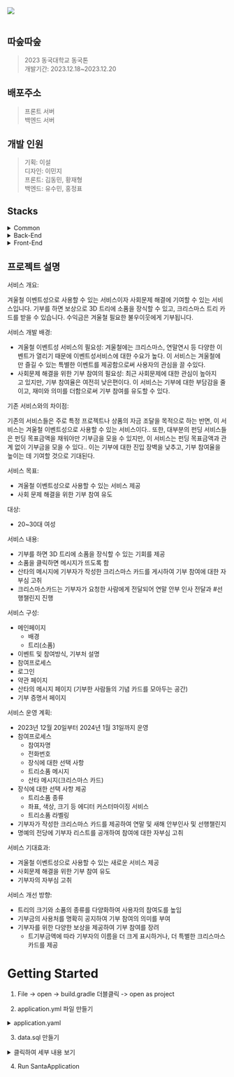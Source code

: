 <div>
<img src="https://capsule-render.vercel.app/api?type=rounded&color=E0F8F7&height=200&section=header&text=Santa&fontSize=90&fontColor=BDBDBD&fontAlign=70&rotate=13&fontAlignY=3"/><br>

</br>

## 따숲따숲
>2023 동국대학교 동국톤</br>
>개발기간: 2023.12.18~2023.12.20

## 배포주소
>프론트 서버</br>
>백엔드 서버

## 개발 인원
>기획: 이설</br>
>디자인: 이민지</br>
>프론트: 김동민, 황재형</br>
>백엔드: 유수민, 홍정표



## Stacks
<details>
  <summary>Common</summary>

* Code Management</br>
<img src="https://img.shields.io/badge/GitHub-181717?style=flat&logo=GitHub&logoColor=white"/>

* Document Share</br>
<img src="https://img.shields.io/badge/Notion-000000?style=flat&logo=Notion&logoColor=white"/>

* Api Endpoint Share</br>
<img src="https://img.shields.io/badge/Swagger-85EA2D?style=flat&logo=swagger&logoColor=white"/>
  
</details>

<details>
  <summary>Back-End</summary>
  
* Language</br>
<img src="https://img.shields.io/badge/JAVA-FF0000?style=flat&logo=&logoColor=white"/>
<img src="https://img.shields.io/badge/Spring-6DB33F?style=flat&logo=spring&logoColor=white"/>

* Database</br>
<img src="https://img.shields.io/badge/MySQL-4479A1?style=flat&logo=mysql&logoColor=white"/>

* Deploy</br>
<img src="https://img.shields.io/badge/AWS EC2-FF9900?style=flat&logo=amazonec2&logoColor=white"/>

* IDE</br>
<img src="https://img.shields.io/badge/IntelliJ-000000?style=flat&logo=intellijidea&logoColor=white"/>

</details>

<details>
  <summary>Front-End</summary>
  
* Language</br>
<img src="https://img.shields.io/badge/TypeScript-3178C6?style=flat&logo=typescript&logoColor=white"/>
<img src="https://img.shields.io/badge/Next.js-000000?style=flat&logo=nextdotjs&logoColor=white"/>
<img src="https://img.shields.io/badge/Vanilla.js-3178C6?style=flat&logo=&logoColor=white"/>

* State Library</br>
<img src="https://img.shields.io/badge/React Quary-FF4154?style=flat&logo=reactquery&logoColor=white"/>

* Design Library</br>
<img src="https://img.shields.io/badge/Ant Design-0170FE?style=flat&logo=antdesign&logoColor=white"/>
<img src="https://img.shields.io/badge/Style Components-DB70934?style=flat&logo=styledcomponents&logoColor=white"/>

* Ajax Management Library</br>
<img src="https://img.shields.io/badge/Axios-5A29E4?style=flat&logo=axios&logoColor=white"/>

* Deploy</br>
<img src="https://img.shields.io/badge/Vercel-000000?style=flat&logo=vercel&logoColor=white"/>

* IDE</br>
<img src="https://img.shields.io/badge/Visual Studio Code-007ACC?style=flat&logo=visualstudiocode&logoColor=white"/>

</details>

## 프로젝트 설명
서비스 개요:

겨울철 이벤트성으로 사용할 수 있는 서비스이자 사회문제 해결에 기여할 수 있는 서비스입니다. 기부를 하면 보상으로 3D 트리에 소품을 장식할 수 있고, 크리스마스 트리 카드를 받을 수 있습니다. 수익금은 겨울철 필요한 불우이웃에게 기부됩니다.

서비스 개발 배경:

- 겨울철 이벤트성 서비스의 필요성: 겨울철에는 크리스마스, 연말연시 등 다양한 이벤트가 열리기 때문에 이벤트성서비스에 대한 수요가 높다. 이 서비스는 겨울철에만 즐길 수 있는 특별한 이벤트를 제공함으로써 사용자의 관심을 끌 수있다.
- 사회문제 해결을 위한 기부 참여의 필요성: 최근 사회문제에 대한 관심이 높아지고 있지만, 기부 참여율은 여전히 낮은편이다. 이 서비스는 기부에 대한 부담감을 줄이고, 재미와 의미를 더함으로써 기부 참여를 유도할 수 있다.

기존 서비스와의 차이점:

기존의 서비스들은 주로 특정 프로젝트나 상품의 자금 조달을 목적으로 하는 반면, 이 서비스는 겨울철 이벤트성으로 사용할 수 있는 서비스이다.. 또한, 대부분의 펀딩 서비스들은 펀딩 목표금액을 채워야만 기부금을 모을 수 있지만, 이 서비스는 펀딩 목표금액과 관계 없이 기부금을 모을 수 있다.. 이는 기부에 대한 진입 장벽을 낮추고, 기부 참여율을 높이는 데 기여할 것으로 기대된다.

서비스 목표:

- 겨울철 이벤트성으로 사용할 수 있는 서비스 제공
- 사회 문제 해결을 위한 기부 참여 유도

대상:

- 20~30대 여성

서비스 내용:

- 기부를 하면 3D 트리에 소품을 장식할 수 있는 기회를 제공
- 소품을 클릭하면 메시지가 뜨도록 함
- 산타의 메시지에 기부자가 작성한 크리스마스 카드를 게시하여 기부 참여에 대한 자부심 고취
- 크리스마스카드는 기부자가 요청한 사람에게 전달되어 연말 안부 인사 전달과 #선행챌린지 진행

서비스 구성:

- 메인페이지
    - 배경
    - 트리(소품)
- 이벤트 및 참여방식, 기부처 설명
- 참여프로세스
- 로그인
- 약관 페이지
- 산타의 메시지 페이지 (기부한 사람들의 기념 카드를 모아두는 공간)
- 기부 증명서 페이지

서비스 운영 계획:

- 2023년 12월 20일부터 2024년 1월 31일까지 운영
- 참여프로세스
    - 참여자명
    - 전화번호
    - 장식에 대한 선택 사항
    - 트리소품 메시지
    - 산타 메시지(크리스마스 카드)
- 장식에 대한 선택 사항 제공
    - 트리소품 종류
    - 좌표, 색상, 크기 등 에디터 커스터마이징 서비스
    - 트리소품 라벨링
- 기부자가 작성한 크리스마스 카드를 제공하여 연말 및 새해 안부인사 및 선행챌린지
- 명예의 전당에 기부자 리스트를 공개하여 참여에 대한 자부심 고취

서비스 기대효과:

- 겨울철 이벤트성으로 사용할 수 있는 새로운 서비스 제공
- 사회문제 해결을 위한 기부 참여 유도
- 기부자의 자부심 고취

서비스 개선 방향:

- 트리의 크기와 소품의 종류를 다양화하여 사용자의 참여도를 높임
- 기부금의 사용처를 명확히 공지하여 기부 참여의 의미를 부여
- 기부자를 위한 다양한 보상을 제공하여 기부 참여를 장려
    - 트기부금액에 따라 기부자의 이름을 더 크게 표시하거나, 더 특별한 크리스마스 카드를 제공





# Getting Started

1. File -> open -> build.gradle 더블클릭 -> open as project

2. application.yml 파일 만들기
<details>
  <summary>application.yaml</summary>

```yaml
spring:
  datasource:
    driver-class-name: com.mysql.cj.jdbc.Driver
    url: jdbc:mysql://localhost:3306/{본인커스 }?useSSL=false&serverTimezone=Asia/Seoul&allowPublicKeyRetrieval=true
    username: {본인 커스텀}
    password: {본인 커스텀}

  jackson:
    serialization:
      FAIL_ON_EMPTY_BEANS: true
  jpa:
    hibernate:
      ddl-auto: create
    show_sql: true
    properties:
      hibernate:
        dialect: org.hibernate.dialect.MySQL8Dialect
        format_sql: true
    defer-datasource-initialization: true
  sql:
    init:
      mode: embedded
```

</details>


3. data.sql 만들기

<details>
  <summary>클릭하여 세부 내용 보기</summary>

```SQL
-- The table order was sorted considering the relationship to prevent error from occurring if all are run at once.

-- member Table Create SQL
-- Table Creation SQL - member
CREATE TABLE member
(
    `id`            INT            NOT NULL    AUTO_INCREMENT,
    `email`         VARCHAR(50)    NOT NULL    COMMENT '구글이메일. UNIQUE',
    `password`      VARCHAR(50)    NOT NULL    COMMENT '비밀번호',
    `name`          VARCHAR(50)    NULL        COMMENT '이름',
    `nickname`      VARCHAR(50)    NULL        COMMENT '닉네임',
    `gender`        VARCHAR(50)    NULL        COMMENT '성별',
    `phone_number`  VARCHAR(50)    NULL        COMMENT '전화번호',
    `created_at`    TIMESTAMP      NOT NULL    COMMENT '생성일',
    PRIMARY KEY (id)
);

-- Table Comment SQL - member
ALTER TABLE member COMMENT '유저';


-- submission Table Create SQL
-- Table Creation SQL - submission
CREATE TABLE submission
(
    `id`            INT              NOT NULL    AUTO_INCREMENT,
    `member_id`     INT              NOT NULL    COMMENT '후원한 사람',
    `amount`        INT              NOT NULL    COMMENT '후원 금액',
    `card_message`  VARCHAR(2048)    NULL        COMMENT '카드 문구. metadata',
    `is_actived`    BIT              NULL        DEFAULT 0 COMMENT '활성여부',
    `created_at`    TIMESTAMP        NOT NULL    COMMENT '생성일',
    PRIMARY KEY (id)
);

-- Foreign Key SQL - submission(member_id) -> member(id)
ALTER TABLE submission
    ADD CONSTRAINT FK_submission_member_id_member_id FOREIGN KEY (member_id)
        REFERENCES member (id) ON DELETE RESTRICT ON UPDATE RESTRICT;

-- Delete Foreign Key SQL - submission(member_id)
-- ALTER TABLE submission
-- DROP FOREIGN KEY FK_submission_member_id_member_id;


-- decoration Table Create SQL
-- Table Creation SQL - decoration
CREATE TABLE decoration
(
    `id`           INT            NOT NULL    AUTO_INCREMENT,
    `description`  VARCHAR(50)    NULL        COMMENT '장식품 종류',
    `file`         BLOB           NULL        COMMENT '3D파일',
    `scale`        INT            NULL        COMMENT '크기',
    `location`     VARCHAR(50)    NULL        COMMENT '위치',
    `created_at`   TIMESTAMP      NOT NULL    COMMENT '생성일',
    PRIMARY KEY (id)
);


-- member_decoration_relation Table Create SQL
-- Table Creation SQL - member_decoration_relation
CREATE TABLE member_decoration_relation
(
    `id`             INT          NOT NULL    AUTO_INCREMENT,
    `member_id`      INT          NULL,
    `decoration_id`  INT          NULL,
    `created_at`     TIMESTAMP    NOT NULL,
    PRIMARY KEY (id)
);

-- Foreign Key SQL - member_decoration_relation(decoration_id) -> decoration(id)
ALTER TABLE member_decoration_relation
    ADD CONSTRAINT FK_member_decoration_relation_decoration_id_decoration_id FOREIGN KEY (decoration_id)
        REFERENCES decoration (id) ON DELETE RESTRICT ON UPDATE RESTRICT;

-- Delete Foreign Key SQL - member_decoration_relation(decoration_id)
-- ALTER TABLE member_decoration_relation
-- DROP FOREIGN KEY FK_member_decoration_relation_decoration_id_decoration_id;

-- Foreign Key SQL - member_decoration_relation(member_id) -> member(id)
ALTER TABLE member_decoration_relation
    ADD CONSTRAINT FK_member_decoration_relation_member_id_member_id FOREIGN KEY (member_id)
        REFERENCES member (id) ON DELETE RESTRICT ON UPDATE RESTRICT;

-- Delete Foreign Key SQL - member_decoration_relation(member_id)
-- ALTER TABLE member_decoration_relation
-- DROP FOREIGN KEY FK_member_decoration_relation_member_id_member_id;


-- designated_person Table Create SQL
-- Table Creation SQL - designated_person
CREATE TABLE designated_person
(
    `id`             INT              NOT NULL    AUTO_INCREMENT,
    `submission_id`  INT              NULL        COMMENT '제출',
    `member_id`      INT              NULL        COMMENT '후원한 사람',
    `send_message`   VARCHAR(2048)    NULL        COMMENT '전송 문구',
    `send_email`     VARCHAR(50)      NULL        COMMENT '전송 이메일',
    `created_at`     TIMESTAMP        NOT NULL    COMMENT '생성일',
    PRIMARY KEY (id)
);

-- Foreign Key SQL - designated_person(member_id) -> member(id)
ALTER TABLE designated_person
    ADD CONSTRAINT FK_designated_person_member_id_member_id FOREIGN KEY (member_id)
        REFERENCES member (id) ON DELETE RESTRICT ON UPDATE RESTRICT;

-- Delete Foreign Key SQL - designated_person(member_id)
-- ALTER TABLE designated_person
-- DROP FOREIGN KEY FK_designated_person_member_id_member_id;

-- Foreign Key SQL - designated_person(submission_id) -> submission(id)
ALTER TABLE designated_person
    ADD CONSTRAINT FK_designated_person_submission_id_submission_id FOREIGN KEY (submission_id)
        REFERENCES submission (id) ON DELETE RESTRICT ON UPDATE RESTRICT;

-- Delete Foreign Key SQL - designated_person(submission_id)
-- ALTER TABLE designated_person
-- DROP FOREIGN KEY FK_designated_person_submission_id_submission_id;
```

</details>


4. Run SantaApplication
